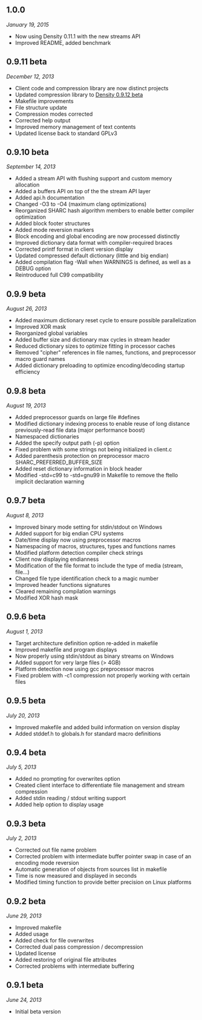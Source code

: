 1.0.0
-----
*January 19, 2015*

* Now using Density 0.11.1 with the new streams API
* Improved README, added benchmark


0.9.11 beta
-----------
*December 12, 2013*

* Client code and compression library are now distinct projects
* Updated compression library to [Density 0.9.12 beta](https://github.com/centaurean/density.git)
* Makefile improvements
* File structure update
* Compression modes corrected
* Corrected help output
* Improved memory management of text contents
* Updated license back to standard GPLv3

0.9.10 beta
-----------
*September 14, 2013*

* Added a stream API with flushing support and custom memory allocation
* Added a buffers API on top of the the stream API layer
* Added api.h documentation
* Changed -O3 to -O4 (maximum clang optimizations)
* Reorganized SHARC hash algorithm members to enable better compiler optimization
* Added block footer structures
* Added mode reversion markers
* Block encoding and global encoding are now processed distinctly
* Improved dictionary data format with compiler-required braces
* Corrected printf format in client version display
* Updated compressed default dictionary (little and big endian)
* Added compilation flag -Wall when WARNINGS is defined, as well as a DEBUG option
* Reintroduced full C99 compatibility 

0.9.9 beta
----------
*August 26, 2013*

* Added maximum dictionary reset cycle to ensure possible parallelization
* Improved XOR mask
* Reorganized global variables
* Added buffer size and dictionary max cycles in stream header
* Reduced dictionary sizes to optimize fitting in processor caches
* Removed "cipher" references in file names, functions, and preprocessor macro guard names
* Added dictionary preloading to optimize encoding/decoding startup efficiency

0.9.8 beta
----------
*August 19, 2013*

* Added preprocessor guards on large file #defines
* Modified dictionary indexing process to enable reuse of long distance previously-read file data (major performance boost)
* Namespaced dictionaries
* Added the specify output path (-p) option
* Fixed problem with some strings not being initialized in client.c
* Added parenthesis protection on preprocessor macro SHARC_PREFERRED_BUFFER_SIZE
* Added reset dictionary information in block header
* Modified -std=c99 to -std=gnu99 in Makefile to remove the ftello implicit declaration warning

0.9.7 beta
----------
*August 8, 2013*

* Improved binary mode setting for stdin/stdout on Windows
* Added support for big endian CPU systems
* Date/time display now using preprocessor macros
* Namespacing of macros, structures, types and functions names
* Modified platform detection compiler check strings
* Client now displaying endianness
* Modification of the file format to include the type of media (stream, file...)
* Changed file type identification check to a magic number
* Improved header functions signatures
* Cleared remaining compilation warnings
* Modified XOR hash mask

0.9.6 beta
----------
*August 1, 2013*

* Target architecture definition option re-added in makefile
* Improved makefile and program displays
* Now properly using stdin/stdout as binary streams on Windows
* Added support for very large files (> 4GB)
* Platform detection now using gcc preprocessor macros
* Fixed problem with -c1 compression not properly working with certain files

0.9.5 beta
----------
*July 20, 2013*

* Improved makefile and added build information on version display
* Added stddef.h to globals.h for standard macro definitions

0.9.4 beta
----------
*July 5, 2013*

* Added no prompting for overwrites option
* Created client interface to differentiate file management and stream compression
* Added stdin reading / stdout writing support
* Added help option to display usage

0.9.3 beta
----------
*July 2, 2013*

* Corrected out file name problem
* Corrected problem with intermediate buffer pointer swap in case of an encoding mode reversion
* Automatic generation of objects from sources list in makefile
* Time is now measured and displayed in seconds
* Modified timing function to provide better precision on Linux platforms

0.9.2 beta
----------
*June 29, 2013*

* Improved makefile
* Added usage
* Added check for file overwrites
* Corrected dual pass compression / decompression
* Updated license
* Added restoring of original file attributes
* Corrected problems with intermediate buffering

0.9.1 beta
----------
*June 24, 2013*

* Initial beta version
